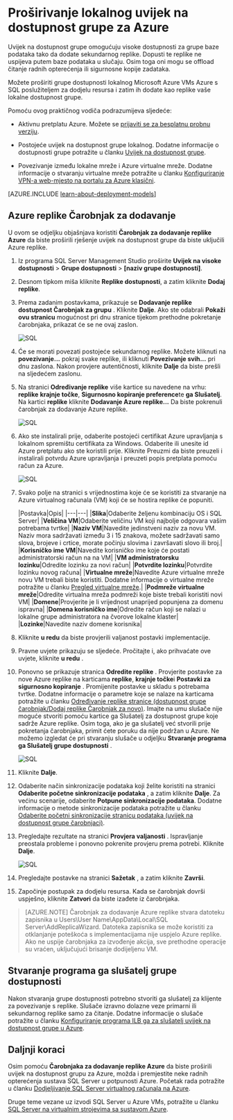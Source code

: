 <properties
    pageTitle="Proširivanje lokalnog uvijek na dostupnost grupe za Azure | Microsoft Azure"
    description="Pomoću ovog praktičnog vodiča koristi resursa koje su stvorene pomoću model klasični implementacije, a u članku se opisuje kako koristiti Čarobnjak za dodavanje replike u SQL Server Management Studio (SSMS) da biste dodali programa uvijek na grupe dostupnosti replike u Azure."
    services="virtual-machines-windows"
    documentationCenter="na"
    authors="MikeRayMSFT"
    manager="jhubbard"
    editor=""
    tags="azure-service-management"/>

<tags
    ms.service="virtual-machines-windows"
    ms.devlang="na"
    ms.topic="article"
    ms.tgt_pltfrm="vm-windows-sql-server"
    ms.workload="infrastructure-services"
    ms.date="07/12/2016"
    ms.author="MikeRayMSFT" />

# <a name="extend-on-premises-always-on-availability-groups-to-azure"></a>Proširivanje lokalnog uvijek na dostupnost grupe za Azure

Uvijek na dostupnost grupe omogućuju visoke dostupnosti za grupe baze podataka tako da dodate sekundarnog replike. Dopusti te replike ne uspijeva putem baze podataka u slučaju. Osim toga oni mogu se offload čitanje radnih opterećenja ili sigurnosne kopije zadataka.

Možete proširiti grupe dostupnosti lokalnog Microsoft Azure VMs Azure s SQL poslužiteljem za dodjelu resursa i zatim ih dodate kao replike vaše lokalne dostupnost grupe.

Pomoću ovog praktičnog vodiča podrazumijeva sljedeće:

- Aktivnu pretplatu Azure. Možete se [prijaviti se za besplatnu probnu verziju](https://azure.microsoft.com/pricing/free-trial/).

- Postojeće uvijek na dostupnost grupe lokalnog. Dodatne informacije o dostupnosti grupe potražite u članku [Uvijek na dostupnost grupe](https://msdn.microsoft.com/library/hh510230.aspx).

- Povezivanje između lokalne mreže i Azure virtualne mreže. Dodatne informacije o stvaranju virtualne mreže potražite u članku [Konfiguriranje VPN-a web-mjesto na portalu za Azure klasični](../vpn-gateway/vpn-gateway-site-to-site-create.md).

[AZURE.INCLUDE [learn-about-deployment-models](../../includes/learn-about-deployment-models-classic-include.md)]

## <a name="add-azure-replica-wizard"></a>Azure replike Čarobnjak za dodavanje

U ovom se odjeljku objašnjava koristiti **Čarobnjak za dodavanje replike Azure** da biste proširili rješenje uvijek na dostupnost grupe da biste uključili Azure replike.

1. Iz programa SQL Server Management Studio proširite **Uvijek na visoke dostupnosti** > **Grupe dostupnosti** > **[naziv grupe dostupnosti]**.

1. Desnom tipkom miša kliknite **Replike dostupnosti**, a zatim kliknite **Dodaj replike**.

1. Prema zadanim postavkama, prikazuje se **Dodavanje replike dostupnost Čarobnjak za grupu** . Kliknite **Dalje**.  Ako ste odabrali **Pokaži ovu stranicu** mogućnost pri dnu stranice tijekom prethodne pokretanje čarobnjaka, prikazat će se ne ovaj zaslon.

    ![SQL](./media/virtual-machines-windows-classic-sql-onprem-availability/IC742861.png)

1. Će se morati povezati postojeće sekundarnog replike. Možete kliknuti na **povezivanje...** pokraj svake replike, ili kliknuti **Povezivanje svih...** pri dnu zaslona. Nakon provjere autentičnosti, kliknite **Dalje** da biste prešli na sljedećem zaslonu.

1. Na stranici **Određivanje replike** više kartice su navedene na vrhu: **replike** **krajnje točke**, **Sigurnosno kopiranje preference**te **ga Slušatelj**. Na kartici **replike** kliknite **Dodavanje Azure replike...** Da biste pokrenuli čarobnjak za dodavanje Azure replike.

    ![SQL](./media/virtual-machines-windows-classic-sql-onprem-availability/IC742863.png)

1. Ako ste instalirali prije, odaberite postojeći certifikat Azure upravljanja s lokalnom spremištu certifikata za Windows. Odaberite ili unesite id Azure pretplatu ako ste koristili prije. Kliknite Preuzmi da biste preuzeli i instalirali potvrdu Azure upravljanja i preuzeti popis pretplata pomoću račun za Azure.

    ![SQL](./media/virtual-machines-windows-classic-sql-onprem-availability/IC742864.png)

1. Svako polje na stranici s vrijednostima koje će se koristiti za stvaranje na Azure virtualnog računala (VM) koji će se hostira replike će popuniti.

  	|Postavka|Opis|
|---|---|
|**Slika**|Odaberite željenu kombinaciju OS i SQL Server|
|**Veličina VM**|Odaberite veličinu VM koji najbolje odgovara vašim potrebama tvrtke|
|**Naziv VM**|Navedite jedinstveni naziv za novu VM. Naziv mora sadržavati između 3 i 15 znakova, možete sadržavati samo slova, brojeve i crtice, morate počinju slovima i završavati slovo ili broj.|
|**Korisničko ime VM**|Navedite korisničko ime koje će postati administratorski račun na na VM|
|**VM administratorsku lozinku**|Odredite lozinku za novi račun|
|**Potvrdite lozinku**|Potvrdite lozinku novog računa|
|**Virtualne mreže**|Navedite Azure virtualne mreže novu VM trebali biste koristiti. Dodatne informacije o virtualne mreže potražite u članku [Pregled virtualne mreže](../virtual-network/virtual-networks-overview.md).|
|**Podmreže virtualne mreže**|Odredite virtualna mreža podmreži koje biste trebali koristiti novi VM|
|**Domene**|Provjerite je li vrijednost unaprijed popunjena za domenu ispravna|
|**Domena korisničko ime**|Odredite račun koji se nalazi u lokalne grupe administratora na čvorove lokalne klaster|
|**Lozinke**|Navedite naziv domene korisnika|

1. Kliknite **u redu** da biste provjerili valjanost postavki implementacije.

1. Pravne uvjete prikazuju se sljedeće. Pročitajte i, ako prihvaćate ove uvjete, kliknite **u redu** .

1. Ponovno se prikazuje stranica **Odredite replike** . Provjerite postavke za nove Azure replike na karticama **replike**, **krajnje točke**i **Postavki za sigurnosno kopiranje** . Promijenite postavke u skladu s potrebama tvrtke.  Dodatne informacije o parametre koje se nalaze na karticama potražite u članku [Određivanje replike stranice (dostupnost grupe čarobnjak/Dodaj replike Čarobnjak za novo)](https://msdn.microsoft.com/library/hh213088.aspx). Imajte na umu slušače nije moguće stvoriti pomoću kartice ga Slušatelj za dostupnost grupe koje sadrže Azure replike. Osim toga, ako je ga slušatelj već stvorili prije pokretanja čarobnjaka, primit ćete poruku da nije podržan u Azure. Ne možemo izgledat će pri stvaranju slušače u odjeljku **Stvaranje programa ga Slušatelj grupe dostupnosti** .

    ![SQL](./media/virtual-machines-windows-classic-sql-onprem-availability/IC742865.png)

1. Kliknite **Dalje**.

1. Odaberite način sinkronizacije podataka koji želite koristiti na stranici **Odaberite početne sinkronizacije podataka** , a zatim kliknite **Dalje**. Za većinu scenarije, odaberite **Potpune sinkronizacije podataka**. Dodatne informacije o metode sinkronizacije podataka potražite u članku [Odaberite početni sinkronizacije stranicu podataka (uvijek na dostupnost grupe čarobnjaci)](https://msdn.microsoft.com/library/hh231021.aspx).

1. Pregledajte rezultate na stranici **Provjera valjanosti** . Ispravljanje preostala probleme i ponovno pokrenite provjeru prema potrebi. Kliknite **Dalje**.

    ![SQL](./media/virtual-machines-windows-classic-sql-onprem-availability/IC742866.png)

1. Pregledajte postavke na stranici **Sažetak** , a zatim kliknite **Završi**.

1. Započinje postupak za dodjelu resursa. Kada se čarobnjak dovrši uspješno, kliknite **Zatvori** da biste izađete iz čarobnjaka.

>[AZURE.NOTE] Čarobnjak za dodavanje Azure replike stvara datoteku zapisnika u Users\User Name\AppData\Local\SQL Server\AddReplicaWizard. Datoteka zapisnika se može koristiti za otklanjanje poteškoća s implementacijama nije uspjelo Azure replike. Ako ne uspije čarobnjaka za izvođenje akcija, sve prethodne operacije su vraćen, uključujući brisanje dodijeljenu VM.

## <a name="create-an-availability-group-listener"></a>Stvaranje programa ga slušatelj grupe dostupnosti

Nakon stvaranja grupe dostupnosti potrebno stvoriti ga slušatelj za klijente za povezivanje s replike. Slušače izravno dolazne veze primarni ili sekundarnog replike samo za čitanje. Dodatne informacije o slušače potražite u članku [Konfiguriranje programa ILB ga za slušatelj uvijek na dostupnost grupe u Azure](virtual-machines-windows-classic-ps-sql-int-listener.md).

## <a name="next-steps"></a>Daljnji koraci

Osim pomoću **Čarobnjaka za dodavanje replike Azure** da biste proširili uvijek na dostupnost grupu za Azure, možda i premjestite neke radnih opterećenja sustava SQL Server u potpunosti Azure. Početak rada potražite u članku [Dodjeljivanje SQL Server virtualnog računala na Azure](virtual-machines-windows-portal-sql-server-provision.md).

Druge teme vezane uz izvodi SQL Server u Azure VMs, potražite u članku [SQL Server na virtualnim strojevima sa sustavom Azure](virtual-machines-windows-sql-server-iaas-overview.md).
